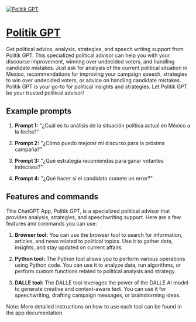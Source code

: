 [![Politik GPT](https://files.oaiusercontent.com/file-KDLapXwpcWXTUq5MVi1mvhr5?se=2123-10-17T18%3A19%3A11Z&sp=r&sv=2021-08-06&sr=b&rscc=max-age%3D31536000%2C%20immutable&rscd=attachment%3B%20filename%3D6e6c6ca6-3ec7-45e1-932d-d41c9d87e69b.png&sig=/fJ5SRGYwNU0CuJzREe3zxpEFPNifTqqn700ziw1QU8%3D)](https://chat.openai.com/g/g-VtfowveIE-politik-gpt)

# [Politik GPT](https://chat.openai.com/g/g-VtfowveIE-politik-gpt)

Get political advice, analysis, strategies, and speech writing support from Politik GPT. This specialized political advisor can help you with your discourse improvement, winning over undecided voters, and handling candidate mistakes. Just ask for analysis of the current political situation in Mexico, recommendations for improving your campaign speech, strategies to win over undecided voters, or advice on handling candidate mistakes. Politik GPT is your go-to for political insights and strategies. Let Politik GPT be your trusted political advisor!

## Example prompts

1. **Prompt 1:** "¿Cuál es tu análisis de la situación política actual en México a la fecha?"

2. **Prompt 2:** "¿Cómo puedo mejorar mi discurso para la próxima campaña?"

3. **Prompt 3:** "¿Qué estrategia recomiendas para ganar votantes indecisos?"

4. **Prompt 4:** "¿Qué hacer si el candidato comete un error?"

## Features and commands

This ChatGPT App, Politik GPT, is a specialized political advisor that provides analysis, strategies, and speechwriting support. Here are a few features and commands you can use:

1. **Browser tool:** You can use the browser tool to search for information, articles, and news related to political topics. Use it to gather data, insights, and stay updated on current affairs.

2. **Python tool:** The Python tool allows you to perform various operations using Python code. You can use it to analyze data, run algorithms, or perform custom functions related to political analysis and strategy.

3. **DALLE tool:** The DALLE tool leverages the power of the DALLE AI model to generate creative and context-aware text. You can use it for speechwriting, drafting campaign messages, or brainstorming ideas.

Note: More detailed instructions on how to use each tool can be found in the app documentation.